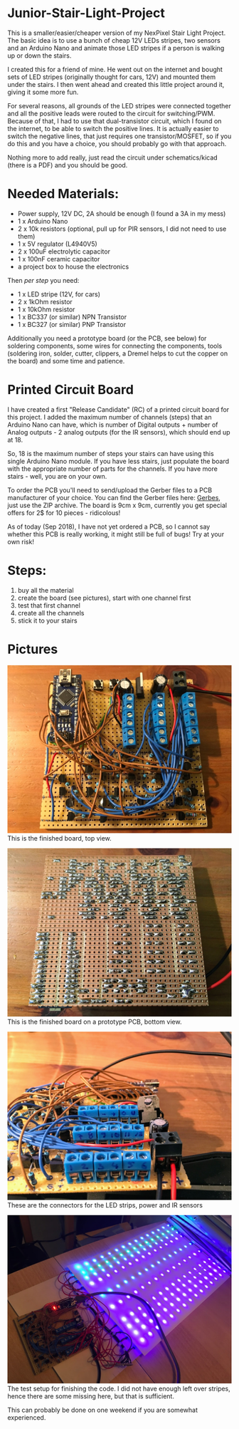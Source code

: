 # Junior-Stair-Light-Project

This is a smaller/easier/cheaper version of my NexPixel Stair Light Project. The basic idea is to use a bunch of cheap 12V LEDs stripes, two sensors and an Arduino Nano and animate those LED stripes if a person is walking up or down the stairs.

I created this for a friend of mine. He went out on the internet and bought sets of LED stripes (originally thought for cars, 12V) and mounted them under the stairs. I then went ahead and created this little project around it, giving it some more fun.

For several reasons, all grounds of the LED stripes were connected together and all the positive leads were routed to the circuit for switching/PWM. Because of that, I had to use that dual-transistor circuit, which I found on the internet, to be able to switch the positive lines.
It is actually easier to switch the negative lines, that just requires one transistor/MOSFET, so if you do this and you have a choice, you should probably go with that approach.

Nothing more to add really, just read the circuit under schematics/kicad (there is a PDF) and you should be good.

# Needed Materials:

- Power supply, 12V DC, 2A should be enough (I found a 3A in my mess)
- 1 x Arduino Nano
- 2 x 10k resistors (optional, pull up for PIR sensors, I did not need to use them)
- 1 x 5V regulator (L4940V5)
- 2 x 100uF electrolytic capacitor
- 1 x 100nF ceramic capacitor
- a project box to house the electronics

Then _per step_ you need:
- 1 x LED stripe (12V, for cars)
- 2 x 1kOhm resistor
- 1 x 10kOhm resistor
- 1 x BC337 (or similar) NPN Transistor
- 1 x BC327 (or similar) PNP Transistor

Additionally you need a prototype board (or the PCB, see below) for soldering components, some wires for connecting the components, tools (soldering iron, solder, cutter, clippers, a Dremel helps to cut the copper on the board) and some time and patience.

# Printed Circuit Board
I have created a first "Release Candidate" (RC) of a printed circuit board for this project. I added the maximum number of channels (steps) that an Arduino Nano can have, which is number of Digital outputs + number of Analog outputs - 2 analog outputs (for the IR sensors), which should end up at 18.

So, 18 is the maximum number of steps your stairs can have using this single Arduino Nano module. If you have less stairs, just populate the board with the appropriate number of parts for the channels. If you have more stairs - well, you are on your own.

To order the PCB you'll need to send/upload the Gerber files to a PCB manufacturer of your choice. You can find the Gerber files here: [Gerbes](schematics/kicad/GERBERS), just use the ZIP archive. The board is 9cm x 9cm, currently you get special offers for 2$ for 10 pieces - ridicolous!

As of today (Sep 2018), I have not yet ordered a PCB, so I cannot say whether this PCB is really working, it might still be full of bugs! Try at your own risk!

# Steps:
1. buy all the material
2. create the board (see pictures), start with one channel first
3. test that first channel
4. create all the channels
5. stick it to your stairs

# Pictures

![finished board top](images/IMG_2001.JPG)
This is the finished board, top view.

![finished board bottom](images/IMG_2002.JPG)
This is the finished board on a prototype PCB, bottom view.

![connectors view](images/IMG_2003.JPG)
These are the connectors for the LED strips, power and IR sensors

![test setup](images/IMG_2083.JPG)
The test setup for finishing the code.
I did not have enough left over stripes, hence there are some missing here, but that is sufficient.



This can probably be done on one weekend if you are somewhat experienced.
